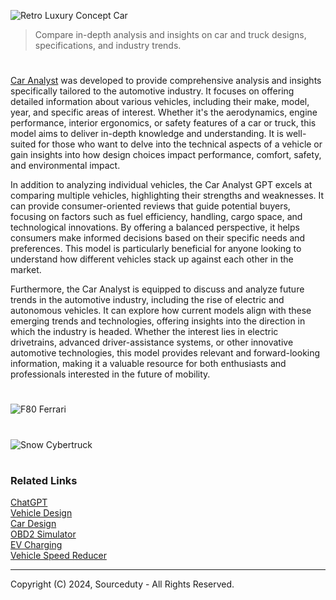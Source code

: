 ![Retro Luxury Concept Car](https://github.com/user-attachments/assets/33e0ade5-ca02-4ab0-8626-f64b618d94e5)

> Compare in-depth analysis and insights on car and truck designs, specifications, and industry trends.

#

[Car Analyst](https://chatgpt.com/g/g-PFjbg13oy-car-analyst) was developed to provide comprehensive analysis and insights specifically tailored to the automotive industry. It focuses on offering detailed information about various vehicles, including their make, model, year, and specific areas of interest. Whether it's the aerodynamics, engine performance, interior ergonomics, or safety features of a car or truck, this model aims to deliver in-depth knowledge and understanding. It is well-suited for those who want to delve into the technical aspects of a vehicle or gain insights into how design choices impact performance, comfort, safety, and environmental impact.

In addition to analyzing individual vehicles, the Car Analyst GPT excels at comparing multiple vehicles, highlighting their strengths and weaknesses. It can provide consumer-oriented reviews that guide potential buyers, focusing on factors such as fuel efficiency, handling, cargo space, and technological innovations. By offering a balanced perspective, it helps consumers make informed decisions based on their specific needs and preferences. This model is particularly beneficial for anyone looking to understand how different vehicles stack up against each other in the market.

Furthermore, the Car Analyst is equipped to discuss and analyze future trends in the automotive industry, including the rise of electric and autonomous vehicles. It can explore how current models align with these emerging trends and technologies, offering insights into the direction in which the industry is headed. Whether the interest lies in electric drivetrains, advanced driver-assistance systems, or other innovative automotive technologies, this model provides relevant and forward-looking information, making it a valuable resource for both enthusiasts and professionals interested in the future of mobility.

#
![F80 Ferrari](https://github.com/user-attachments/assets/de023d76-6fc1-463c-95b5-0d13e4c5e380)
#
![Snow Cybertruck](https://github.com/user-attachments/assets/95067bda-2f86-43fe-a093-8912cfc3621a)

#
### Related Links

[ChatGPT](https://github.com/sourceduty/ChatGPT)
<br>
[Vehicle Design](https://github.com/sourceduty/Vehicle_Design)
<br>
[Car Design](https://github.com/sourceduty/Car_Design)
<br>
[OBD2 Simulator](https://github.com/sourceduty/OBD2_Simulator)
<br>
[EV Charging](https://github.com/sourceduty/EV_Charging)
<br>
[Vehicle Speed Reducer](https://github.com/sourceduty/Vehicle_Speed_Reducer)

***
Copyright (C) 2024, Sourceduty - All Rights Reserved.
